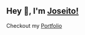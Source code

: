 ## Hey 👋, I'm [Joseito!](https://github.com/joseito-terence/)

Checkout my [Portfolio](https://joseito-terence.vercel.app/)